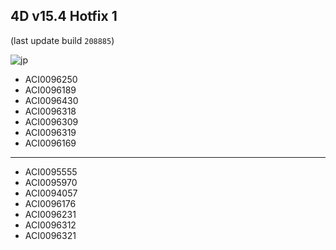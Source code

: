 4D v15.4 Hotfix 1
---

(last update build ``208885``)

![jp](https://cloud.githubusercontent.com/assets/10509075/16182979/016305e0-36e7-11e6-816b-2335cc6f0abb.png)


* ACI0096250
* ACI0096189
* ACI0096430
* ACI0096318
* ACI0096309
* ACI0096319
* ACI0096169

---

* ACI0095555
* ACI0095970
* ACI0094057
* ACI0096176
* ACI0096231
* ACI0096312
* ACI0096321
